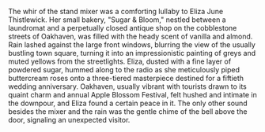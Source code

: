 The whir of the stand mixer was a comforting lullaby to Eliza June Thistlewick.  Her small bakery, "Sugar & Bloom," nestled between a laundromat and a perpetually closed antique shop on the cobblestone streets of Oakhaven, was filled with the heady scent of vanilla and almond.  Rain lashed against the large front windows, blurring the view of the usually bustling town square, turning it into an impressionistic painting of greys and muted yellows from the streetlights.  Eliza, dusted with a fine layer of powdered sugar, hummed along to the radio as she meticulously piped buttercream roses onto a three-tiered masterpiece destined for a fiftieth wedding anniversary.  Oakhaven, usually vibrant with tourists drawn to its quaint charm and annual Apple Blossom Festival, felt hushed and intimate in the downpour, and Eliza found a certain peace in it.  The only other sound besides the mixer and the rain was the gentle chime of the bell above the door, signaling an unexpected visitor.
